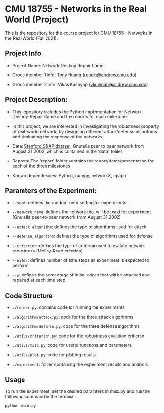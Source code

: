 # CMU 18755 - Networks in the Real World (Project)

This is the repository for the course project for CMU 18755 - Networks in the Real World (Fall 2021).

## Project Info
- Project Name: Network Destroy Repair Game

- Group member 1 info: Tony Huang (runqih@andrew.cmu.edu)

- Group member 2 info: Vikas Kashyap (vhuvinah@andrew.cmu.edu)


## Project Description:
- This repository includes the Python implementation for Network Destroy-Repair Game and the reports for each milestone.

- In this project, we are interested in investigating the robustness property of real-world network, by designing different attack/defense algorithms and simluating the response of the networks.

- Data: [Stanford SNAP dataset](https://snap.stanford.edu/data/#citnets), Gnutella peer to peer network from August 31 2002, which is contained in the 'data' folder

- Reports: The 'report' folder contains the report/demo/presentation for each of the three milestones

- Known dependencies: Python, numpy, networkX, igraph


## Paramters of the Experiment:
- `--seed`: defines the random seed setting for experiments

- `--network_name`: defines the network that will be used for experiment (Gnutella peer-to-peer network from August 31 2002)

- `--attack_algorithm`: defines the type of algorithms used for attack

- `--defense_algorithm`: defines the type of algorithms used for defense

- `--criterion`: defines the type of criterion used to evalute network robustness (Molloy-Reed criterion)

- `--niter`: defines number of time steps an experiment is expected to perform

- `--p`: defines the percentage of initial edges that will be attacked and repaired at each time step


## Code Structure

- `./runner.py`: contains code for running the experiments

- `./algorithm/attack.py`: code for the three attack algorithms

- `./algorithm/defense.py`: code for the three defense algorithms

- `./utils/criterion.py`: code for the robustness evalution critieron

- `./utils/misc.py`: code for useful functions and parameters

- `./utils/plot.py`: code for plotting results

- `./experiment`: folder containing the experiment results and analysis


## Usage

To run the experiment, set the desired paramters in misc.py and run the following command in the terminal:

```python main.py```